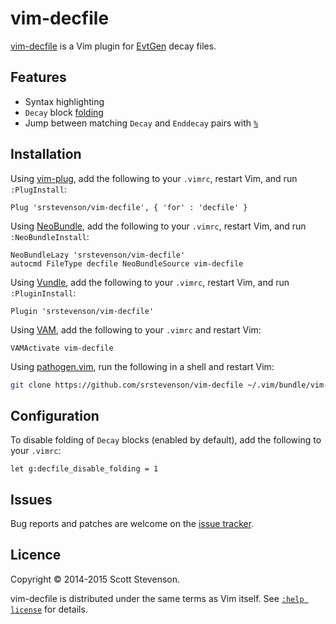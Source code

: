 vim-decfile
===========

[vim-decfile] is a Vim plugin for [EvtGen] decay files.

Features
--------

* Syntax highlighting
* `Decay` block [folding]
* Jump between matching `Decay` and `Enddecay` pairs with [`%`][percent]

Installation
------------

Using [vim-plug], add the following to your `.vimrc`, restart Vim, and run
`:PlugInstall`:

```viml
Plug 'srstevenson/vim-decfile', { 'for' : 'decfile' }
```

Using [NeoBundle], add the following to your `.vimrc`, restart Vim, and run
`:NeoBundleInstall`:

```viml
NeoBundleLazy 'srstevenson/vim-decfile'
autocmd FileType decfile NeoBundleSource vim-decfile
```

Using [Vundle], add the following to your `.vimrc`, restart Vim, and run
`:PluginInstall`:

```viml
Plugin 'srstevenson/vim-decfile'
```

Using [VAM], add the following to your `.vimrc` and restart Vim:

```viml
VAMActivate vim-decfile
```

Using [pathogen.vim], run the following in a shell and restart Vim:

```sh
git clone https://github.com/srstevenson/vim-decfile ~/.vim/bundle/vim-decfile
```

Configuration
-------------

To disable folding of `Decay` blocks (enabled by default), add the following to
your `.vimrc`:

```viml
let g:decfile_disable_folding = 1
```

Issues
------

Bug reports and patches are welcome on the [issue tracker].

Licence
-------

Copyright © 2014-2015 Scott Stevenson.

vim-decfile is distributed under the same terms as Vim itself.  See [`:help
license`][licence] for details.

[EvtGen]: http://evtgen.warwick.ac.uk
[folding]: https://vimhelp.appspot.com/fold.txt.html#folding
[issue tracker]: https://github.com/srstevenson/vim-decfile/issues
[licence]: https://vimhelp.appspot.com/uganda.txt.html#license
[NeoBundle]: https://github.com/Shougo/neobundle.vim
[pathogen.vim]: https://github.com/tpope/vim-pathogen
[percent]: https://vimhelp.appspot.com/motion.txt.html#%
[VAM]: https://github.com/MarcWeber/vim-addon-manager
[vim-decfile]: https://github.com/srstevenson/vim-decfile
[vim-plug]: https://github.com/junegunn/vim-plug
[Vundle]: https://github.com/VundleVim/Vundle.vim
